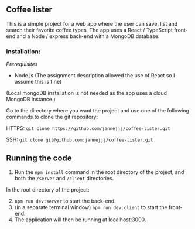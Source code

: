 ## Coffee lister

This is a simple project for a web app where the user can save, list and search their favorite coffee types.
The app uses a React / TypeScript front-end and a Node / express back-end with a MongoDB database.

### Installation:
*Prerequisites*
- Node.js (The assignment description allowed the use of React so I assume this is fine)

(Local mongoDB installation is not needed as the app uses a cloud MongoDB instance.)

Go to the directory where you want the project and use one of the following commands to clone the git repository:

HTTPS:
`git clone https://github.com/jannejjj/coffee-lister.git`

SSH:
`git clone git@github.com:jannejjj/coffee-lister.git`

## Running the code

1. Run the `npm install` command in the root directory of the project, and both the `/server` and `/client` directories.

In the root directory of the project:

2. `npm run dev:server` to start the back-end.
3. (in a separate terminal window) `npm run dev:client` to start the front-end.
4. The application will then be running at localhost:3000.
